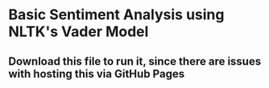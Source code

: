 # Basic Sentiment Analysis using NLTK's Vader Model
## Download this file to run it, since there are issues with hosting this via GitHub Pages
